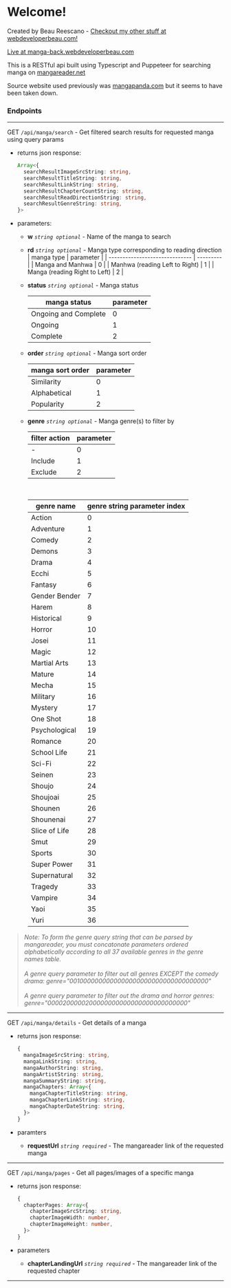 # Welcome!

Created by Beau Reescano - [Checkout my other stuff at webdeveloperbeau.com!](https://webdeveloperbeau.com)

[Live at manga-back.webdeveloperbeau.com](https://www.mangareader.net/)

This is a RESTful api built using Typescript and Puppeteer for searching manga on [mangareader.net](https://www.mangareader.net/)

Source website used previously was [mangapanda.com](http://www.mangapanda.com/) but it seems to have been taken down.

### Endpoints

---

GET `/api/manga/search` - Get filtered search results for requested manga using query params

- returns json response:

  ```typescript
  Array<{
    searchResultImageSrcString: string,
    searchResultTitleString: string,
    searchResultLinkString: string,
    searchResultChapterCountString: string,
    searchResultReadDirectionString: string,
    searchResultGenreString: string,
  }>
  ```

- parameters:

  - **w** _`string optional`_ - Name of the manga to search

  - **rd** _`string optional`_ - Manga type corresponding to reading direction
    | manga type | parameter |
    | ------------------------------ | --------- |
    | Manga and Manhwa | 0 |
    | Manhwa (reading Left to Right) | 1 |
    | Manga (reading Right to Left) | 2 |

  - **status** _`string optional`_ - Manga status

    | manga status         | parameter |
    | -------------------- | --------- |
    | Ongoing and Complete | 0         |
    | Ongoing              | 1         |
    | Complete             | 2         |

  - **order** _`string optional`_ - Manga sort order

    | manga sort order | parameter |
    | ---------------- | --------- |
    | Similarity       | 0         |
    | Alphabetical     | 1         |
    | Popularity       | 2         |

  - **genre** _`string optional`_ - Manga genre(s) to filter by

    | filter action | parameter |
    | ------------- | --------- |
    | -             | 0         |
    | Include       | 1         |
    | Exclude       | 2         |

    <br/>

    | genre name    | genre string parameter index |
    | ------------- | ---------------------------- |
    | Action        | 0                            |
    | Adventure     | 1                            |
    | Comedy        | 2                            |
    | Demons        | 3                            |
    | Drama         | 4                            |
    | Ecchi         | 5                            |
    | Fantasy       | 6                            |
    | Gender Bender | 7                            |
    | Harem         | 8                            |
    | Historical    | 9                            |
    | Horror        | 10                           |
    | Josei         | 11                           |
    | Magic         | 12                           |
    | Martial Arts  | 13                           |
    | Mature        | 14                           |
    | Mecha         | 15                           |
    | Military      | 16                           |
    | Mystery       | 17                           |
    | One Shot      | 18                           |
    | Psychological | 19                           |
    | Romance       | 20                           |
    | School Life   | 21                           |
    | Sci-Fi        | 22                           |
    | Seinen        | 23                           |
    | Shoujo        | 24                           |
    | Shoujoai      | 25                           |
    | Shounen       | 26                           |
    | Shounenai     | 27                           |
    | Slice of Life | 28                           |
    | Smut          | 29                           |
    | Sports        | 30                           |
    | Super Power   | 31                           |
    | Supernatural  | 32                           |
    | Tragedy       | 33                           |
    | Vampire       | 34                           |
    | Yaoi          | 35                           |
    | Yuri          | 36                           |

> _Note: To form the genre query string that can be parsed by mangareader, you must concatonate parameters ordered alphabetically according to all 37 available genres in the genre names table._\
> \
> _A genre query parameter to filter out all genres EXCEPT the comedy drama: genre="0010000000000000000000000000000000000"_\
> \
> _A genre query parameter to filter out the drama and horror genres: genre="0000200000200000000000000000000000000"_

---

GET `/api/manga/details` - Get details of a manga

- returns json response:

  ```typescript
  {
    mangaImageSrcString: string,
    mangaLinkString: string,
    mangaAuthorString: string,
    mangaArtistString: string,
    mangaSummaryString: string,
    mangaChapters: Array<{
      mangaChapterTitleString: string,
      mangaChapterLinkString: string,
      mangaChapterDateString: string,
    }>
  }
  ```

- paramters

  - **requestUrl** _`string required`_ - The mangareader link of the requested manga

---

GET `/api/manga/pages` - Get all pages/images of a specific manga

- returns json response:

  ```typescript
  {
    chapterPages: Array<{
      chapterImageSrcString: string,
      chapterImageWidth: number,
      chapterImageHeight: number,
    }>
  }
  ```

- parameters

  - **chapterLandingUrl** _`string required`_ - The mangareader link of the requested chapter

---
